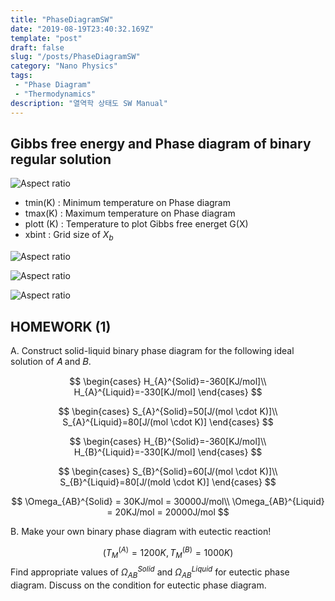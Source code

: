```yaml
---
title: "PhaseDiagramSW"
date: "2019-08-19T23:40:32.169Z"
template: "post"
draft: false
slug: "/posts/PhaseDiagramSW"
category: "Nano Physics"
tags: 
 - "Phase Diagram"
 - "Thermodynamics"
description: "열역학 상태도 SW Manual"
---
```

## Gibbs free energy and Phase diagram of binary regular solution
![Aspect ratio](/media/POST/000048/0.jpg)

- tmin(K) : Minimum temperature on Phase diagram
- tmax(K) : Maximum temperature on Phase diagram
- plott (K) : Temperature to plot Gibbs free energet G(X)
- xbint : Grid size of $X_b$

![Aspect ratio](/media/POST/000048/1.jpg)

![Aspect ratio](/media/POST/000048/2.jpg)

![Aspect ratio](/media/POST/000048/3.jpg)

## HOMEWORK (1)
A. Construct solid-liquid binary phase diagram for the following ideal solution of 𝐴 and 𝐵.

$$
\begin{cases}
H_{A}^{Solid}=-360[KJ/mol]\\
H_{A}^{Liquid}=-330[KJ/mol]
\end{cases}
$$

$$
\begin{cases}
S_{A}^{Solid}=50[J/(mol \cdot K)]\\
S_{A}^{Liquid}=80[J/(mol \cdot K)]
\end{cases}
$$

$$
\begin{cases}
H_{B}^{Solid}=-360[KJ/mol]\\
H_{B}^{Liquid}=-330[KJ/mol]
\end{cases}
$$

$$
\begin{cases}
S_{B}^{Solid}=60[J/(mol \cdot K)]\\
S_{B}^{Liquid}=80[J/(mold \cdot K)]
\end{cases}
$$

$$
\Omega_{AB}^{Solid} = 30KJ/mol = 30000J/mol\\
\Omega_{AB}^{Liquid} = 20KJ/mol = 20000J/mol
$$

B. Make your own binary phase diagram with eutectic reaction!

$$
(T_{M}^{(A)} = 1200K, T_{M}^{(B)} = 1000K)
$$
Find appropriate values of $\Omega_{AB}^{Solid}$ and $\Omega_{AB}^{Liquid}$ for eutectic phase diagram. Discuss on the condition for eutectic phase diagram.